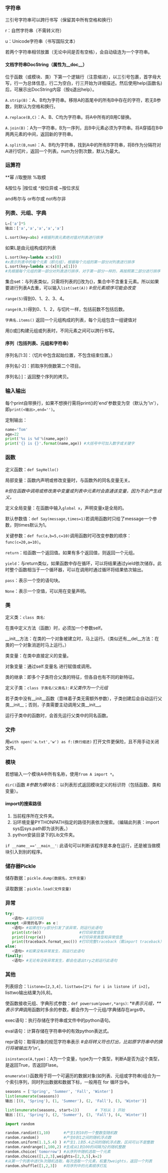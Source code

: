 ### 字符串
三引号字符串可以跨行书写（保留其中所有空格和换行）

r：自然字符串（不需转义符）

u：Unicode字符串（书写国际文本）

若两个字符串相邻放置（无论中间是否有空格），会自动级连为一个字符串。

#### 文档字符串DocString（属性为__doc__）
位于函数（或模块、类）下第一个逻辑行（注意缩进），以三引号包裹，首字母大写，行一为总体信息，行二为空白，行三开始为详细描述。然后使用help(函数名)后，可展示出DocString内容（按q退出help）。

`A.strip(B)`：A、B均为字符串。移除A的首尾中的所有B中存在的字符，若无B参数，则默认为空格和换行。

`A.replace(B,C)`：A、B、C均为字符串。将A中所有的B用C替换。

`A.join(B)`：A为一字符串，B为一序列，且B中元素必须为字符串。将A穿插在B中两两元素的中间，返回新的字符串。

`A.split(B,num)`：A、B均为字符串，找到A中的所有B字符串，将B作为分隔符对A进行切片，返回一个列表。num为分割次数，默认为最大。

### 运算符
**幂  //取整除  %取模

&按位与  |按位或  ^按位异或  ~按位求反

and布尔与  or布尔或  not布尔非

### 列表、元组、字典
```python
L=['a']*5
输出：['a','a','a','a','a']
```

```python
L.sort(key=abs) #根据列表元素绝对值对列表进行排序
```

如果L是由元组构成的列表

```python
L.sort(key=lambda x:x[0]) 
#x表示列表中的每个元素（即元组），根据每个元组的第一部分对列表进行排序
L.sort(key=lambda x:(x[0],x[1]))
#先根据每个元组的第一部分对列表进行排序，对于第一部分一样的，再按照第二部分进行排序
```
集合set：与列表类似，只需将列表的[]改为{}，集合中不含重复元素。所以如果要进行列表A去重，可以输入`list(set(A))` *#但元素顺序可能会改变*

`range(5)`得到0、1、2、3、4。

`range(0,3)`得到0、1、2，与切片一样，包括前数不包括后数。

`字典名.items()` 返回一个元组构成的列表，每个元组包含一组键值对

用()或[]构建元组或列表时，不同元素之间可以跨行书写。

#### 序列（包括列表、元组和字符串）
序列名[1:3]：（切片中包含起始位置，不包含结束位置。）

序列名[-2]：抓取序列倒数第二个项目。

序列名[:]：返回整个序列的拷贝。

### 输入输出
每个print自带换行，如果不想换行需将print()的'end'参数变为空（默认为'\n'），即`print(<输出>,end='')`。

定制输出：
```python
name='Tom'
age=22
print('%s is %d'%(name,age))
print('{} is {}'.format(name,age)) #大括号中可加入数字或关键字
```

### 函数
定义函数：`def SayHello()`

局部变量：函数内声明或修改变量时，与函数外的同名变量无关。

*#但在函数中调用或修改类中变量或列表中元素时会直通该变量，因为不会产生歧义。*

定义全局变量：在函数中输入`global x`，声明变量x是全局的。

默认参数值：`def Say(message,times=1)`若调用函数时只给了message一个参数，则times默认为1。

关键参数：`def fuc(a,b=5,c=10)`调用函数时可改变参数的顺序：`func(c=20,a=10)`。

`return`：给函数一个返回值。如果有多个返回值，则返回一个元组。

`yield`：与return类似，如果函数中存在循环，可以将结果通过yield依次储存。此时整个函数相当于一个循环器，可以在调用时通过循环将结果依次输出。

`pass`：表示一个空的语句块。

`None`：表示一个空值，可以用在变量声明。

### 类
定义类：`class 类名`:

在类中定义方法（函数）时，必须加一个参数self。

__init__方法：在类的一个对象被建立时，马上运行。（类似还有__del__方法：在类的一个对象消逝时马上运行。）

类变量：在类中直接定义的变量。

对象变量：通过self.变量名 进行赋值或调用。

类的继承：即多个子类符合父类的特征，但各自也有不同的新特征。

定义子类：`class 子类名(父类名)`: *#父类作为一个元组*

若子类中没有__init__函数（意味着子类无需额外参数），子类创建后会自动运行父类__init__；否则，子类需要主动调用父类__init__。

运行子类中的函数时，会首先运行父类中的同名函数。

### 文件
用`with open('a.txt','w') as f:(换行缩进)` 打开文件更保险，且不用手动关闭文件。

### 模块
若想输入一个模块A中所有名称，使用`from A import *`。

`dir()`函数 *#参数为模块名*：以列表形式返回模块定义的标识符（包括函数、类和变量）。

#### import的搜索路径

1. 当前程序所在文件夹。
2. 沿环境变量PYTHONPATH指定的路径列表依次搜索。（编辑此列表：import sys后sys.path即为该列表。）
3. python安装目录下的Lib文件夹。

`if __name__=='__main__'`: 此语句可以判断该程序是本身在运行，还是被当做模块引入到别的程序。

### 储存器Pickle
储存数据：`pickle.dump(数据名，文件变量)`

读取数据：`pickle.load(文件变量)`

### 异常
 ```python
try:
    <语句> #运行代码
except <异常的名字> as e：
    <语句> #如果在try部分引发了该异常，则运行此语句
    print(str(e))                 #打印异常信息
    print((repr(e))               #打印异常类型和异常信息
    print(traceback.format_exc()) #打印完整traceback（需import traceback）
else:
    <语句> #如果没有异常发生，则运行此语句
finally:
    <语句> #无论有没有异常发生，都会在退出try之前运行此语句
```

### 其他
列表综合：`listone=[2,3,4]，listtwo=[2*i for i in listone if i>2]`，listtwo输出结果为[6,8]。

使函数接收元组、字典形式参数：`def powersum(power,*args)`: *#*表示元组，**表示字典*调用函数时多余的参数，都会作为一个元组/字典储存在args中。

exec语句：执行存储在字符串或文件中的python语句。

eval语句：计算存储在字符串中的有效python表达式。

repr语句：取得对象的规范字符串表示 *#会将转义符也打出，比如原字符串中的换行将被输出为'\n'*。

`isinstance(A,type)`：A为一个变量，type为一个类型，判断A是否为这个类型，是返回True，否返回Flase。

`enumerate()`函数用于将一个可遍历的数据对象(如列表、元组或字符串)组合为一个索引序列，同时列出数据和数据下标，一般用在 for 循环当中。

```python
seasons = ['Spring', 'Summer', 'Fall', 'Winter']
list(enumerate(seasons))
输出：[(0, 'Spring'), (1, 'Summer'), (2, 'Fall'), (3, 'Winter')]

list(enumerate(seasons, start=1))       # 下标从 1 开始
输出：[(1, 'Spring'), (2, 'Summer'), (3, 'Fall'), (4, 'Winter')]
```

```python
import random

random.randint(1,10)      #产生1到10的一个整数型随机数  
random.random()           #产生0到1之间的随机浮点数
random.uniform(1.1,5.4) ) #产生1.1到5.4之间的随机浮点数，区间可以不是整数
random.randrange(1,100,2) #生成从1到100的间隔为2的随机整数
random.choice('tomorrow') #从序列中随机选取一个元素
random.choices([1,2,3],weights=[2,3,5],k=2) 
#从第一个列表中进行k次随机选取，每次选取一个元素，权重为weights，返回一个列表
random.shuffle([1,2,3])   #将序列中的元素顺序打乱
```
